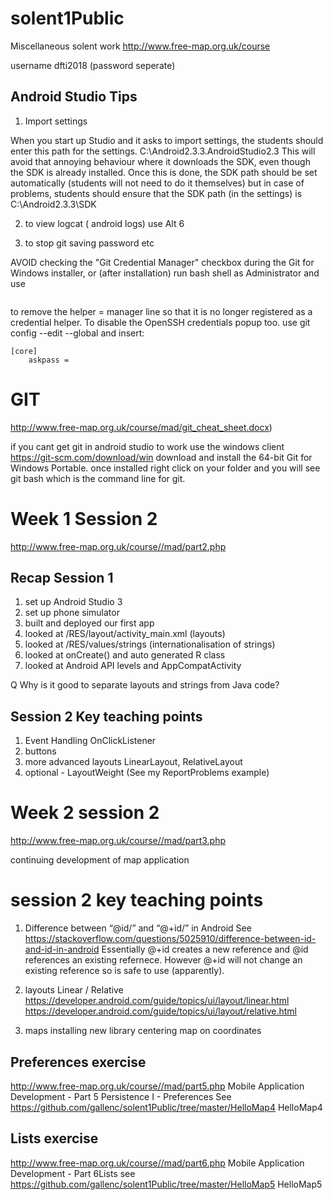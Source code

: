 




# solent1Public
Miscellaneous solent work
http://www.free-map.org.uk/course

username dfti2018 (password seperate)

## Android Studio Tips
1. Import settings

When you start up Studio and it asks to import settings, the students should enter this path for the settings.
C:\Android2.3.3\.AndroidStudio2.3
This will avoid that annoying behaviour where it downloads the SDK, even though the SDK is already installed.
Once this is done, the SDK path should be set automatically (students will not need to do it themselves) but in case of problems, students should ensure that the SDK path (in the settings) is C:\Android2.3.3\SDK

2. to view logcat ( android logs) use Alt 6

3. to stop git saving password etc

AVOID checking the "Git Credential Manager" checkbox during the Git for Windows installer, or (after installation) run bash shell as Administrator and use 
```git config --edit --system 
```
to remove the helper = manager line so that it is no longer registered as a credential helper.
To disable the OpenSSH credentials popup too. use git config --edit --global and insert:
```
[core]
    askpass =
```

# GIT
http://www.free-map.org.uk/course/mad/git_cheat_sheet.docx)

if you cant get git in android studio to work use the windows client
https://git-scm.com/download/win
download and install the 64-bit Git for Windows Portable. 
once installed right click on your folder and you will see git bash which is the command line for git.


# Week 1 Session 2 
http://www.free-map.org.uk/course//mad/part2.php

## Recap Session 1

1. set up Android Studio 3
2. set up phone simulator
3. built and deployed our first app
4. looked at /RES/layout/activity_main.xml (layouts)
5. looked at /RES/values/strings (internationalisation of strings)
6. looked at onCreate() and auto generated R class
7. looked at Android API levels and AppCompatActivity

Q Why is it good to separate layouts and strings from Java code?

## Session 2 Key teaching points

1. Event Handling OnClickListener
2. buttons
3. more advanced layouts LinearLayout, RelativeLayout
4. optional - LayoutWeight (See my ReportProblems example)

# Week 2 session 2 
http://www.free-map.org.uk/course//mad/part3.php

continuing development of map application

# session 2 key teaching points

1. Difference between “@id/” and “@+id/” in Android
See https://stackoverflow.com/questions/5025910/difference-between-id-and-id-in-android
Essentially @+id creates a new reference and @id references an existing refernece. However @+id will not change an existing reference so is safe to use (apparently).

2. layouts Linear / Relative
https://developer.android.com/guide/topics/ui/layout/linear.html
https://developer.android.com/guide/topics/ui/layout/relative.html

3. maps 
installing new library
centering map on coordinates


## Preferences exercise
http://www.free-map.org.uk/course//mad/part5.php 
Mobile Application Development - Part 5
Persistence I - Preferences
See https://github.com/gallenc/solent1Public/tree/master/HelloMap4 HelloMap4

## Lists exercise
http://www.free-map.org.uk/course//mad/part6.php 
Mobile Application Development - Part 6Lists
see https://github.com/gallenc/solent1Public/tree/master/HelloMap5 HelloMap5
